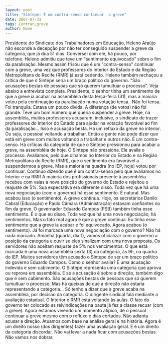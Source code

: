 ```yaml
---
layout: post
title: "Sintepe: É um contra-senso continuar  a greve"
date: 2007-07-31
tags: Contran,greve
author: None
---
```

Presidente do Sindicato dos Trabalhadores em Educa&ccedil;&atilde;o, Heleno Ara&uacute;jo n&atilde;o esconde a decep&ccedil;&atilde;o por n&atilde;o ter conseguido suspender a greve da categoria, que j&aacute; dua 51 dias. 
Conversei com ele, h&aacute; pouco, por telefone.&nbsp;Heleno admitiu que teve um &quot;sentimento equivocado&quot; sobre o fim da paralisa&ccedil;&atilde;o. Mesmo assim&nbsp;frisou&nbsp;que &eacute; um &quot;contra-senso&quot; continuar com a greve, uma vez que professores do Interior do Estado e da Regi&atilde;o Metropolitana do Recife (RMR) j&aacute; est&aacute; cedendo.
Heleno tamb&eacute;m recha&ccedil;ou a cr&iacute;tica de que o Sintepe seria um bra&ccedil;o pol&iacute;tico do governo. &quot;S&atilde;o acusa&ccedil;&otilde;es bestas de&nbsp;pessoas que s&oacute; querem tumultuar o processo&quot;. Veja abaixo a entrevista completa.
Presidente, o senhor tinha um sentimento de que a greve ia acabar na assembl&eacute;ia desta ter&ccedil;a-feira (31), mas a maioria votou pela continua&ccedil;&atilde;o da paralisa&ccedil;&atilde;o numa vota&ccedil;&atilde;o tensa.&nbsp;
N&atilde;o foi tensa. Foi tranquila. Estava um pouco divida. A diferen&ccedil;a (de votos) n&atilde;o foi grande. Teve um bom n&uacute;mero que queria suspender a greve.
Hoje, na assembl&eacute;ia, muitos professores acusaram, inclusive, o sindicato de trazer professores do Interior do Estado para ajudar na vota&ccedil;&atilde;o favor&aacute;vel ao fim da paralisa&ccedil;&atilde;o...
Isso &eacute; acusa&ccedil;&atilde;o besta. H&aacute; um refluxo da greve no interior. Ou seja, o pessoal voltando a trabalhar. Ent&atilde;o a gente n&atilde;o pode dizer que est&aacute; em greve com muitos voltando a trabalhar e outros n&atilde;o. &Eacute; um contra-senso.
H&aacute; cr&iacute;ticas da categoria de que o Sintepe pressionou para acabar a greve, na assembl&eacute;ia de hoje. 
O Sintepe n&atilde;o pressiona. Ele avalia o processo. Avaliamos, pelo que olhamos no Interior do Estado e na Regi&atilde;o Metropolitana do Recife (RMR), que o sentimento era favor&aacute;vel a suspendermos a greve. Mas a maioria na quadra (no IEP, hoje) votou por continuar. Continuo dizendo que &eacute; um contra-senso pelo que avaliamos no Interior e na RMR
A maioria dos profissionais presente &agrave; assembl&eacute;ia recebeu com vaias a nova posi&ccedil;&atilde;o do governo do Estado e rejeitou o reajuste de 5%. Sua expectativa era diferente disso. 
Toda vez que h&aacute; uma nova negocia&ccedil;&atilde;o (com o governo) h&aacute; esse sentimento. &Eacute; natural. Mas acabou isso (o sentimento). A greve continua.
Hoje, os secret&aacute;rios Danilo Cabral (Educa&ccedil;&atilde;o) e Paulo C&acirc;mara (Administra&ccedil;&atilde;o) estavam confiantes no fim da greve. O governador Eduardo Campos (PSB) tamb&eacute;m tinha esse sentimento. 
&Eacute; o que eu disse. Toda vez que h&aacute; uma nova negocia&ccedil;&atilde;o, h&aacute; sentimentos. Mas o fato real agora &eacute; que a greve continua. Eu tinha esse sentimento que a greve ia acabar e foi equivocado. Agora acabou (o sentimento).
J&aacute; foi marcada uma nova negocia&ccedil;&atilde;o com o governo?
N&atilde;o h&aacute; nada marcado. Amanh&atilde; (quarta, dia 1), vamos oficializar com o governo a posi&ccedil;&atilde;o da categoria e ouvir se eles sinalizam com uma nova proposta. Os servidores n&atilde;o aceitam reajuste de 5% nos vencimentos. O que est&aacute; marcada &eacute; uma nova assembl&eacute;ia sexta (3) da categoria, &agrave;s 9h, na quadra do IEP.
Muitos&nbsp;servidores t&ecirc;m acusado o Sintepe de ser um bra&ccedil;o pol&iacute;tico do governo Eduardo Campos. Como o senhor avalia?
&Eacute; uma acusa&ccedil;&atilde;o indevida e sem cabimento. O Sintepe representa uma categoria que aprova ou reprova em assembl&eacute;ia. E se a acusa&ccedil;&atilde;o &eacute; sobre a dire&ccedil;&atilde;o, tamb&eacute;m digo que &eacute; sem cabimento. S&atilde;o acusa&ccedil;&otilde;es bestas de&nbsp;pessoas que s&oacute; querem tumultuar o processo. 
Mas h&aacute; queixas de que a dire&ccedil;&atilde;o n&atilde;o estaria representando a categoria...
S&oacute; tenho a dizer que a greve acaba na assembl&eacute;ia, por decisao da categoria. O dirigente sindical fala mediante a avalia&ccedil;&atilde;o estadual. O Interior e RMR est&aacute; voltando &agrave;s aulas. O fato do governo ter colocado as reivindica&ccedil;&otilde;es na pauta j&aacute; fez a classe recuar (com a greve). Agora estamos vivendo um momento at&iacute;pico, de o pessoal continuar a greve mesmo com o refluxo e dias cortados. N&atilde;o adianta acusar a dire&ccedil;&atilde;o. Atuamos com base na an&aacute;lise geral e na hist&oacute;ria. Agora &eacute; um direito nosso (dos dirigentes) fazer uma avalia&ccedil;&atilde;o geral. E &eacute; um direito da categoria discordar. N&atilde;o vai levar a nada ficar com acusa&ccedil;&otilde;es bestas. N&atilde;o vamos nos dobrar. 